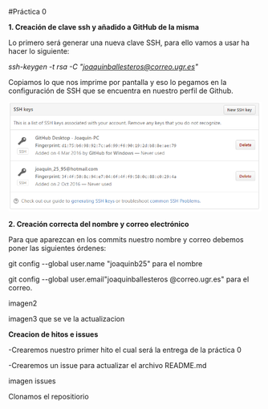 
#Práctica 0

**1. Creación de clave ssh y añadido a GitHub de la misma**

Lo primero será generar una nueva clave SSH, para ello vamos a usar ha hacer lo siguiente:

*ssh-keygen -t rsa -C "joaquinballesteros@correo.ugr.es"*

Copiamos lo que nos imprime por pantalla y eso lo pegamos en la configuración de SSH que se encuentra en nuestro perfil de Github. 



![SSH](https://github.com/joaquinb25/proyecto_IV/blob/hito0/imagenes/ssh0.png)

**2. Creación correcta del nombre y correo electrónico**

Para que aparezcan en los commits nuestro nombre y correo debemos poner las siguientes órdenes:

git config --global user.name "joaquinb25" para el nombre

git config --global user.email"joaquinballesteros @correo.ugr.es" para el correo.


imagen2

imagen3 que se ve la actualizacion



**Creacion de hitos e issues**

-Crearemos nuestro primer hito el cual será la entrega de la práctica 0

-Crearemos un issue para actualizar el archivo README.md


imagen issues


Clonamos el repositiorio


